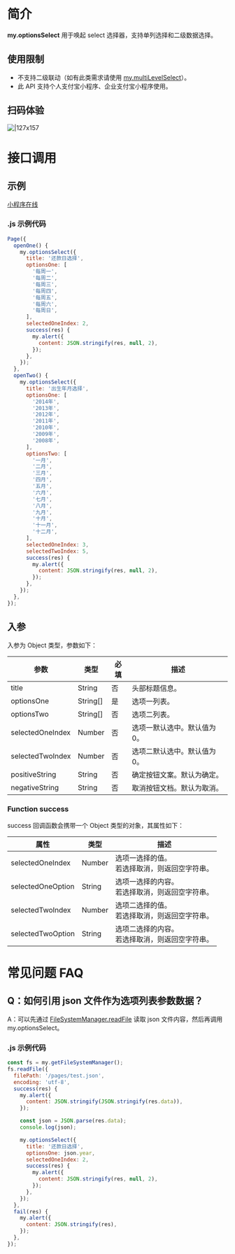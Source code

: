 # 简介

**my.optionsSelect** 用于唤起 select 选择器，支持单列选择和二级数据选择。

## 使用限制

- 不支持二级联动（如有此类需求请使用 [my.multiLevelSelect](https://opendocs.alipay.com/mini/api/multi-level-select)）。
- 此 API 支持个人支付宝小程序、企业支付宝小程序使用。

## 扫码体验

![|127x157](https://gw.alipayobjects.com/zos/skylark-tools/public/files/71fa9403bcebcd54e5c800bbde9f006b.png#align=left&display=inline&height=157&margin=%5Bobject%20Object%5D&originHeight=157&originWidth=127&status=done&style=none&width=127)

# 接口调用

## 示例

[小程序在线](https://opendocs.alipay.com/openbox/mini/opendocs/options-select?view=preview&defaultPage=pages/index/index&defaultOpenedFiles=pages/index/index&theme=light)

### .js 示例代码

```javascript
Page({
  openOne() {
    my.optionsSelect({
      title: '还款日选择',
      optionsOne: [
        '每周一',
        '每周二',
        '每周三',
        '每周四',
        '每周五',
        '每周六',
        '每周日',
      ],
      selectedOneIndex: 2,
      success(res) {
        my.alert({
          content: JSON.stringify(res, null, 2),
        });
      },
    });
  },
  openTwo() {
    my.optionsSelect({
      title: '出生年月选择',
      optionsOne: [
        '2014年',
        '2013年',
        '2012年',
        '2011年',
        '2010年',
        '2009年',
        '2008年',
      ],
      optionsTwo: [
        '一月',
        '二月',
        '三月',
        '四月',
        '五月',
        '六月',
        '七月',
        '八月',
        '九月',
        '十月',
        '十一月',
        '十二月',
      ],
      selectedOneIndex: 3,
      selectedTwoIndex: 5,
      success(res) {
        my.alert({
          content: JSON.stringify(res, null, 2),
        });
      },
    });
  },
});
```

## 入参

入参为 Object 类型，参数如下：

| **参数**         | **类型** | **必填** | **描述**                     |
| ---------------- | -------- | -------- | ---------------------------- |
| title            | String   | 否       | 头部标题信息。               |
| optionsOne       | String[] | 是       | 选项一列表。                 |
| optionsTwo       | String[] | 否       | 选项二列表。                 |
| selectedOneIndex | Number   | 否       | 选项一默认选中。默认值为 0。 |
| selectedTwoIndex | Number   | 否       | 选项二默认选中。默认值为 0。 |
| positiveString   | String   | 否       | 确定按钮文案。默认为确定。   |
| negativeString   | String   | 否       | 取消按钮文档。默认为取消。   |

### Function success

success 回调函数会携带一个 Object 类型的对象，其属性如下：

| **属性** | **类型** | **描述** |
| --- | --- | --- |
| selectedOneIndex | Number | 选项一选择的值。<br />若选择取消，则返回空字符串。 |
| selectedOneOption | String | 选项一选择的内容。<br />若选择取消，则返回空字符串。 |
| selectedTwoIndex | Number | 选项二选择的值。<br />若选择取消，则返回空字符串。 |
| selectedTwoOption | String | 选项二选择的内容。<br />若选择取消，则返回空字符串。 |

# 常见问题 FAQ

## Q：如何引用 json 文件作为选项列表参数数据？

A：可以先通过 [FileSystemManager.readFile](https://opendocs.alipay.com/mini/api/0226oj) 读取 json 文件内容，然后再调用 my.optionsSelect。

### .js 示例代码

```javascript
const fs = my.getFileSystemManager();
fs.readFile({
  filePath: '/pages/test.json',
  encoding: 'utf-8',
  success(res) {
    my.alert({
      content: JSON.stringify(JSON.stringify(res.data)),
    });

    const json = JSON.parse(res.data);
    console.log(json);

    my.optionsSelect({
      title: '还款日选择',
      optionsOne: json.year,
      selectedOneIndex: 2,
      success(res) {
        my.alert({
          content: JSON.stringify(res, null, 2),
        });
      },
    });
  },
  fail(res) {
    my.alert({
      content: JSON.stringify(res),
    });
  },
});
```
